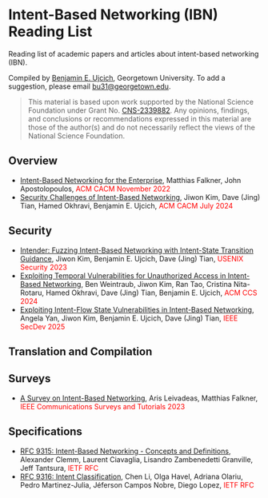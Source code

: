 # Intent-Based Networking (IBN) Reading List
Reading list of academic papers and articles about intent-based networking (IBN).

Compiled by [Benjamin E. Ujcich](https://personal.benujcich.georgetown.domains/), Georgetown University. To add a suggestion, please email [bu31@georgetown.edu](mailto:bu31@georgetown.edu).

> This material is based upon work supported by the National Science Foundation under Grant No. [CNS-2339882](https://www.nsf.gov/awardsearch/showAward?AWD_ID=2339882). Any opinions, findings, and conclusions or recommendations expressed in this material are those of the author(s) and do not necessarily reflect the views of the National Science Foundation.

## Overview
* [Intent-Based Networking for the Enterprise](https://cacm.acm.org/research/intent-based-networking-for-the-enterprise/), Matthias Falkner, John Apostolopoulos, <span style="color:red">ACM CACM November 2022</span>
* [Security Challenges of Intent-Based Networking](https://personal.benujcich.georgetown.domains/papers/24_CACM.pdf), Jiwon Kim, Dave (Jing) Tian, Hamed Okhravi, Benjamin E. Ujcich, <span style="color:red">ACM CACM July 2024</span>

## Security
* [Intender: Fuzzing Intent-Based Networking with Intent-State Transition Guidance](https://personal.benujcich.georgetown.domains/papers/23_Security.pdf), Jiwon Kim, Benjamin E. Ujcich, Dave (Jing) Tian, <span style="color:red">USENIX Security 2023</span>
* [Exploiting Temporal Vulnerabilities for Unauthorized Access in Intent-Based Networking](https://personal.benujcich.georgetown.domains/papers/24_CCS.pdf), Ben Weintraub, Jiwon Kim, Ran Tao, Cristina Nita-Rotaru, Hamed Okhravi, Dave (Jing) Tian, Benjamin E. Ujcich, <span style="color:red">ACM CCS 2024</span>
* [Exploiting Intent-Flow State Vulnerabilities in Intent-Based Networking](https://personal.benujcich.georgetown.domains/papers/25_SecDev.pdf), Angela Yan, Jiwon Kim, Benjamin E. Ujcich, Dave (Jing) Tian, <span style="color:red">IEEE SecDev 2025</span>

## Translation and Compilation

## Surveys
* [A Survey on Intent-Based Networking](https://doi.org/10.1109/COMST.2022.3215919), Aris Leivadeas, Matthias Falkner, <span style="color:red">IEEE Communications Surveys and Tutorials 2023</span>

## Specifications
* [RFC 9315: Intent-Based Networking - Concepts and Definitions](https://datatracker.ietf.org/doc/rfc9315/), Alexander Clemm, Laurent Ciavaglia, Lisandro Zambenedetti Granville, Jeff Tantsura, <span style="color:red">IETF RFC</span>
* [RFC 9316: Intent Classification](https://datatracker.ietf.org/doc/rfc9316/), Chen Li, Olga Havel, Adriana Olariu, Pedro Martinez-Julia, Jéferson Campos Nobre, Diego Lopez, <span style="color:red">IETF RFC</span>
